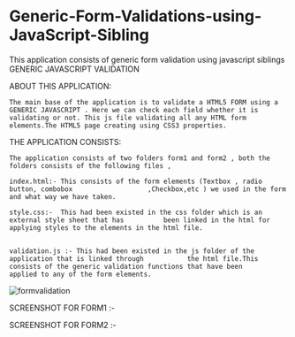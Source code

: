 Generic-Form-Validations-using-JavaScript-Sibling
=================================================

This application consists of generic form validation using javascript siblings
GENERIC JAVASCRIPT VALIDATION


  

ABOUT THIS APPLICATION:


	The main base of the application is to validate a HTML5 FORM using a GENERIC JAVASCRIPT . Here we can check each field whether it is validating or not. This js file validating all any HTML form elements.The HTML5 page creating using CSS3 properties.




THE APPLICATION CONSISTS:

	The application consists of two folders form1 and form2 , both the folders consists of the following files ,	

	index.html:- This consists of the form elements (Textbox , radio button, combobox			        ,Checkbox,etc ) we used in the form and what way we have taken. 

	style.css:-  This had been existed in the css folder which is an external style sheet that has 			been linked in the html for applying styles to the elements in the html file.

	
	validation.js :- This had been existed in the js folder of the application that is linked through 			the html file.This consists of the generic validation functions that have been 			applied to any of the form elements.
<img style="max-width:100%;" src="https://github.com/bheema-nyros/Generic-JavaScript-Form-Validation-Functions.git/raw/master/Screen-shot-of-form.bmp" alt="formvalidation" title="formvalidation">




















	
SCREENSHOT FOR FORM1 :-

SCREENSHOT FOR FORM2 :-
   

